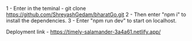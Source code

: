1 - Enter in the teminal - git clone https://github.com/ShreyashGedam/bharatGo.git
2 - Then enter "npm i" to install the dependencies.
3 - Enter "npm run dev"  to start on localhost.


Deployment link - https://timely-salamander-3a4a61.netlify.app/
